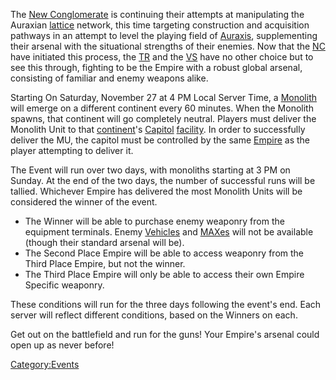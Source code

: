 The [New Conglomerate](New_Conglomerate "wikilink") is continuing their
attempts at manipulating the Auraxian [lattice](lattice "wikilink")
network, this time targeting construction and acquisition pathways in an
attempt to level the playing field of [Auraxis](Auraxis "wikilink"),
supplementing their arsenal with the situational strengths of their
enemies. Now that the [NC](NC "wikilink") have initiated this process,
the [TR](TR "wikilink") and the [VS](VS "wikilink") have no other choice
but to see this through, fighting to be the Empire with a robust global
arsenal, consisting of familiar and enemy weapons alike.

Starting On Saturday, November 27 at 4 PM Local Server Time, a
[Monolith](Monolith "wikilink") will emerge on a different continent
every 60 minutes. When the Monolith spawns, that continent will go
completely neutral. Players must deliver the Monolith Unit to that
[continent](continent "wikilink")'s [Capitol](Capitol "wikilink")
[facility](facility "wikilink"). In order to successfully deliver the
MU, the capitol must be controlled by the same
[Empire](Empire "wikilink") as the player attempting to deliver it.

The Event will run over two days, with monoliths starting at 3 PM on
Sunday. At the end of the two days, the number of successful runs will
be tallied. Whichever Empire has delivered the most Monolith Units will
be considered the winner of the event.

-   The Winner will be able to purchase enemy weaponry from the
    equipment terminals. Enemy [Vehicles](Vehicle "wikilink") and
    [MAXes](MAX "wikilink") will not be available (though their standard
    arsenal will be).
-   The Second Place Empire will be able to access weaponry from the
    Third Place Empire, but not the winner.
-   The Third Place Empire will only be able to access their own Empire
    Specific weaponry.

These conditions will run for the three days following the event's end.
Each server will reflect different conditions, based on the Winners on
each.

Get out on the battlefield and run for the guns! Your Empire's arsenal
could open up as never before!

[Category:Events](Category:Events "wikilink")
